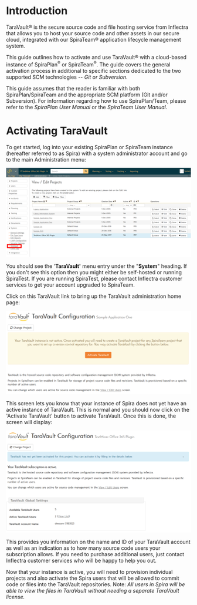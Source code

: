 # Introduction

TaraVault® is the secure source code and file hosting service from
Inflectra that allows you to host your source code and other assets in
our secure cloud, integrated with our SpiraTeam® application lifecycle
management system.

This guide outlines how to activate and use TaraVault® with a
cloud-based instance of SpiraPlan<sup>®</sup> or SpiraTeam<sup>®</sup>. The guide covers
the general activation process in additional to specific sections
dedicated to the two supported SCM technologies -- *Git or*
*Subversion*.

This guide assumes that the reader is familiar with both
SpiraPlan/SpiraTeam and the appropriate SCM platform (Git and/or
Subversion). For information regarding how to use SpiraPlan/Team, please
refer to the *SpiraPlan User Manual* or the *SpiraTeam User Manual*.

# Activating TaraVault

To get started, log into your existing SpiraPlan or SpiraTeam instance
(hereafter referred to as Spira) with a system administrator account and
go to the main Administration menu:

![](img/Activating_TaraVault_3.png)




You should see the '**TaraVault'** menu entry under the "**System**"
heading. If you don't see this option then you might either be
self-hosted or running SpiraTest. If you are running SpiraTest, please
contact Inflectra customer services to get your account upgraded to
SpiraTeam.

Click on this TaraVault link to bring up the TaraVault administration
home page:

![](img/Activating_TaraVault_4.png)




This screen lets you know that your instance of Spira does not yet have
an active instance of TaraVault. This is normal and you should now click
on the 'Activate TaraVault' button to activate TaraVault. Once this is
done, the screen will display:

![](img/Activating_TaraVault_5.png)




This provides you information on the name and ID of your TaraVault
account as well as an indication as to how many source code users your
subscription allows. If you need to purchase additional users, just
contact Inflectra customer services who will be happy to help you out.

Now that your instance is active, you will need to provision individual
projects and also activate the Spira users that will be allowed to
commit code or files into the TaraVault repositories. Note: *All users
in Spira will be able to view the files in TaraVault without needing a
separate TaraVault license.*

